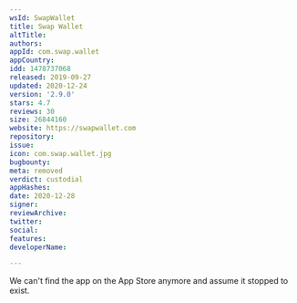 ```yaml
---
wsId: SwapWallet
title: Swap Wallet
altTitle: 
authors: 
appId: com.swap.wallet
appCountry: 
idd: 1478737068
released: 2019-09-27
updated: 2020-12-24
version: '2.9.0'
stars: 4.7
reviews: 30
size: 26844160
website: https://swapwallet.com
repository: 
issue: 
icon: com.swap.wallet.jpg
bugbounty: 
meta: removed
verdict: custodial
appHashes: 
date: 2020-12-28
signer: 
reviewArchive: 
twitter: 
social: 
features: 
developerName: 

---
```


We can't find the app on the App Store anymore and assume it stopped
to exist.
